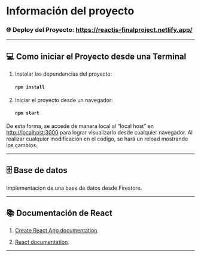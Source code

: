 # Información del proyecto


### 🌐 Deploy del Proyecto: https://reactjs-finalproject.netlify.app/

<hr>

## 💻 Como iniciar el Proyecto desde una Terminal



1. Instalar las dependencias del proyecto:

      #### `npm install` 

2. Iniciar el proyecto desde un navegador:


      #### `npm start`

De esta forma, se accede de manera local al “local host” en [http://localhost:3000](http://localhost:3000) para lograr visualizarlo desde cualquier navegador.
Al realizar cualquier modificación en el código, se hará un reload mostrando los cambios.

<hr>

## 🗄 Base de datos 
Implementacion de una base de datos desde Firestore. 

<hr>

## 📚 Documentación de React

1. [Create React App documentation](https://facebook.github.io/create-react-app/docs/getting-started).

2. [React documentation](https://reactjs.org/).

<hr>
